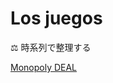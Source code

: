# Los juegos

<aside>
⚖️ 時系列で整理する

</aside>

[Monopoly DEAL](Los%20juegos%2094b3c9f04e974bf6bfa45d92cfd1912e/Monopoly%20DEAL%20386319de024d40888854d846ff883297.md)